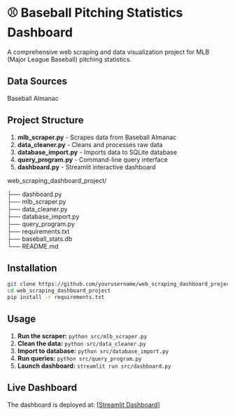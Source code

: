 # ⚾ Baseball Pitching Statistics Dashboard

A comprehensive web scraping and data visualization project for MLB (Major League Baseball) pitching statistics.

## Data Sources
Baseball Almanac

## Project Structure

1. **mlb_scraper.py** - Scrapes data from Baseball Almanac
2. **data_cleaner.py** - Cleans and processes raw data
3. **database_import.py** - Imports data to SQLite database
4. **query_program.py** - Command-line query interface
5. **dashboard.py** - Streamlit interactive dashboard

web_scraping_dashboard_project/

├── dashboard.py          
├── mlb_scraper.py       
├── data_cleaner.py       
├── database_import.py    
├── query_program.py     
├── requirements.txt     
├── baseball_stats.db    
└── README.md

## Installation

```bash 
git clone https://github.com/yourusername/web_scraping_dashboard_project.git
cd web_scraping_dashboard_project
pip install -r requirements.txt
```

## Usage

1. **Run the scraper:** `python src/mlb_scraper.py`
2. **Clean the data:** `python src/data_cleaner.py`
3. **Import to database:** `python src/database_import.py`
4. **Run queries:** `python src/query_program.py`
5. **Launch dashboard:** `streamlit run src/dashboard.py`

## Live Dashboard
The dashboard is deployed at: [[Streamlit Dashboard](https://webscrapingdashboardproject.streamlit.app/)]
